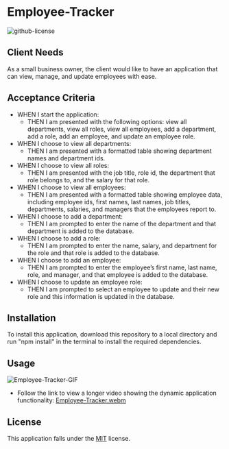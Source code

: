 # Employee-Tracker
![github-license](https://img.shields.io/badge/License-MIT-blue.svg)

## Client Needs
As a small business owner, the client would like to have an application that can view, manage, and update employees with ease.

## Acceptance Criteria
- WHEN I start the application:
    - THEN I am presented with the following options: view all departments, view all roles, view all employees, add a department, add a role, add an employee, and update an employee role.
- WHEN I choose to view all departments:
    - THEN I am presented with a formatted table showing department names and department ids.
- WHEN I choose to view all roles:
    - THEN I am presented with the job title, role id, the department that role belongs to, and the salary for that role.
- WHEN I choose to view all employees:
    - THEN I am presented with a formatted table showing employee data, including employee ids, first names, last names, job titles, departments, salaries, and managers that the employees report to.
- WHEN I choose to add a department:
    - THEN I am prompted to enter the name of the department and that department is added to the database.
- WHEN I choose to add a role:
    - THEN I am prompted to enter the name, salary, and department for the role and that role is added to the database.
- WHEN I choose to add an employee:
    - THEN I am prompted to enter the employee’s first name, last name, role, and manager, and that employee is added to the database.
- WHEN I choose to update an employee role:
    - THEN I am prompted to select an employee to update and their new role and this information is updated in the database.

## Installation
To install this application, download this repository to a local directory and run "npm install" in the terminal to install the required dependencies.

## Usage
![Employee-Tracker-GIF](https://github.com/Bunde20/Employee-Tracker/assets/135177057/8a1d2460-4016-4b11-8437-2a5be4b99f03)




- Follow the link to view a longer video showing the dynamic application functionality:
[Employee-Tracker.webm](https://github.com/Bunde20/Employee-Tracker/assets/135177057/5c7da425-b129-4988-8af9-3798b28f3ec2)





## License
This application falls under the [MIT](https://choosealicense.com/licenses/mit/) license.

